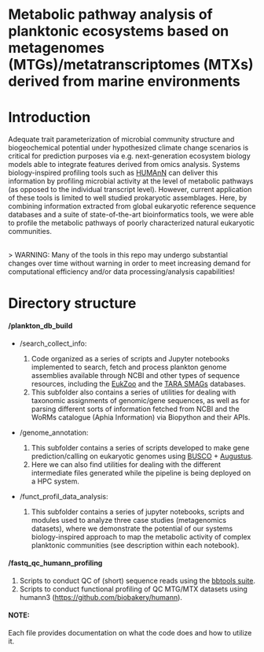 Metabolic pathway analysis of planktonic ecosystems based on metagenomes (MTGs)/metatranscriptomes (MTXs) derived from marine environments 
======

# Introduction
Adequate trait parameterization of microbial community structure and biogeochemical potential under hypothesized climate change scenarios is critical for prediction purposes via e.g. next-generation ecosystem biology models able to integrate features derived from omics analysis. Systems biology-inspired profiling tools such as [HUMAnN](https://elifesciences.org/articles/65088) can deliver this information by profiling microbial activity at the level of metabolic pathways (as opposed to the individual transcript level). However, current application of these tools is limited to well studied prokaryotic assemblages. Here, by combining information extracted from global eukaryotic reference sequence databases and a suite of state-of-the-art bioinformatics tools, we were able to profile the metabolic pathways of poorly characterized natural eukaryotic communities.

<br>
> WARNING:  Many of the tools in this repo may undergo substantial changes over time without warning in order to meet increasing demand for computational efficiency and/or data processing/analysis capabilities!

# Directory structure

#### /plankton_db_build
  * /search_collect_info: 
     1. Code organized as a series of scripts and Jupyter notebooks implemented to search, fetch and process plankton genome assemblies available through NCBI and other types of sequence resources, including the [EukZoo](https://zenodo.org/record/1476236#.YfpQwv7MJPY) and the [TARA SMAGs](https://www.genoscope.cns.fr/tara/) databases.
     2. This subfolder also contains a series of utilities for dealing with taxonomic assignments of genomic/gene sequences, as well as for parsing different sorts of information fetched from NCBI and the WoRMs catalogue (Aphia Information) via Biopython and their APIs.  
     
  * /genome_annotation:
    1. This subfolder contains a series of scripts developed to make gene prediction/calling on eukaryotic genomes using [BUSCO](https://busco.ezlab.org/) + [Augustus](https://bioinf.uni-greifswald.de/augustus/).
    2. Here we can also find utilities for dealing with the different intermediate files generated while the pipeline is being deployed on a HPC system.  
    
  * /funct_profil_data_analysis:
     1. This subfolder contains a series of jupyter notebooks, scripts and modules used to analyze three case studies (metagenomics datasets), where we demonstrate the potential of our systems biology-inspired approach to map the metabolic activity of complex planktonic communities (see description within each notebook).

#### /fastq_qc_humann_profiling 
  1. Scripts to conduct QC of (short) sequence reads using the [bbtools suite](https://jgi.doe.gov/data-and-tools/bbtools/).
  2. Scripts to conduct functional profiling of QC MTG/MTX datasets using humann3 (https://github.com/biobakery/humann).

#### NOTE: 
Each file provides documentation on what the code does and how to utilize it. 
